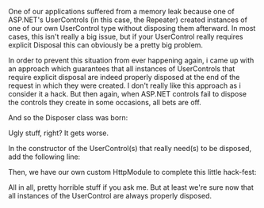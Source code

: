 One of our applications suffered from a memory leak because one of ASP.NET's UserControls (in this case, the Repeater) created instances of one of our own UserControl type without disposing them afterward.  In most cases, this isn't really a big issue, but if your UserControl really requires explicit Disposal this can obviously be a pretty big problem.

In order to prevent this situation from ever happening again, i came up with an approach which guarantees that all instances of UserControls that require explicit disposal are indeed properly disposed at the end of the request in which they were created.  I don't really like this approach as i consider it a hack.  But then again, when ASP.NET controls fail to dispose the controls they create in some occasions, all bets are off.

And so the Disposer class was born:

<script src="https://gist.github.com/3684467.js?file=s1.cs"></script>

Ugly stuff, right? It gets worse.

In the constructor of the UserControl(s) that really need(s) to be disposed, add the following line:

<script src="https://gist.github.com/3684467.js?file=s2.cs"></script>

Then, we have our own custom HttpModule to complete this little hack-fest:

<script src="https://gist.github.com/3684467.js?file=s3.cs"></script>

All in all, pretty horrible stuff if you ask me.  But at least we're sure now that all instances of the UserControl are always properly disposed.  
